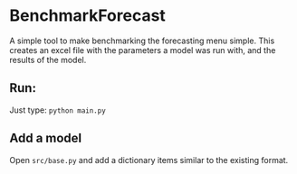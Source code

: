# BenchmarkForecast
A simple tool to make benchmarking the forecasting menu simple. This creates an excel file with
the parameters a model was run with, and the results of the model.

## Run:
Just type: `python main.py`

## Add a model
Open `src/base.py` and add a dictionary items similar to the existing format.
